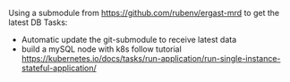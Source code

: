 Using a submodule from https://github.com/rubenv/ergast-mrd to get the latest DB
Tasks:
- Automatic update the git-submodule to receive latest data
- build a mySQL node with k8s follow tutorial
    https://kubernetes.io/docs/tasks/run-application/run-single-instance-stateful-application/

